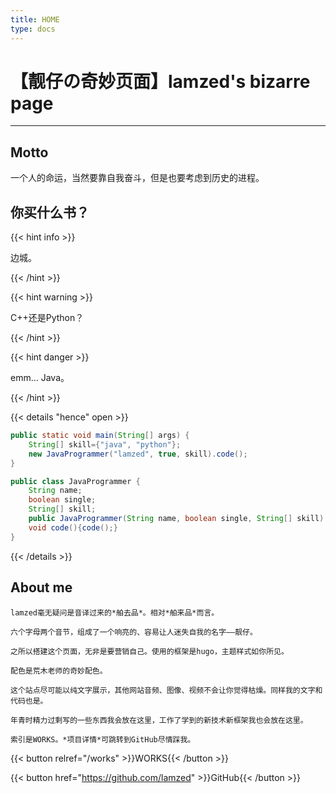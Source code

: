 ```yaml
---
title: HOME
type: docs
---
```


# 【靓仔の奇妙页面】lamzed's bizarre page

-----------------------------------------------------------------------------------------------------------------------------------------------------------

## Motto

一个人的命运，当然要靠自我奋斗，但是也要考虑到历史的进程。

## 你买什么书？

{{< hint info >}}

边城。

{{< /hint >}}

{{< hint warning >}}

C++还是Python？

{{< /hint >}}

{{< hint danger >}}

emm... Java。

{{< /hint >}}



{{< details "hence" open >}}

```java
public static void main(String[] args) {
	String[] skill={"java", "python"};
	new JavaProgrammer("lamzed", true, skill).code();
}
```

```java
public class JavaProgrammer {
    String name;
    boolean single;
    String[] skill;
    public JavaProgrammer(String name, boolean single, String[] skill) {}
    void code(){code();}
}
```

{{< /details >}}

## About me

```
lamzed毫无疑问是音译过来的*舶去品*。相对*舶来品*而言。

六个字母两个音节，组成了一个响亮的、容易让人迷失自我的名字——靓仔。

之所以搭建这个页面，无非是要营销自己。使用的框架是hugo，主题样式如你所见。

配色是荒木老师的奇妙配色。

这个站点尽可能以纯文字展示，其他网站音频、图像、视频不会让你觉得枯燥。同样我的文字和代码也是。

年青时精力过剩写的一些东西我会放在这里，工作了学到的新技术新框架我也会放在这里。

索引是WORKS。*项目详情*可跳转到GitHub尽情踩我。
```

<!--生计-->

<!--{{< tabs "uniqueid" >}}-->
<!--{{< tab "讨饭" >}}-->

<!--你为家乡脱贫做出了什么贡献？-->

<!--我：我离开了家乡。-->

<!--{{< /tab >}}-->

<!--{{< tab "微信" >}}-->

<!--![wepay](./images/wepay.jpg)-->

<!--好人一生平安，令堂买菜必打折！-->

<!--{{< /tab >}}-->

<!--{{< tab "支付宝" >}}-->

<!--![alipay](./images/alipay.jpg)-->

<!--好人一生平安，令堂买菜必打折！-->

<!--{{< /tab >}}-->
<!--{{< /tabs >}}-->

{{< button relref="/works" >}}WORKS{{< /button >}}

{{< button href="https://github.com/lamzed" >}}GitHub{{< /button >}}